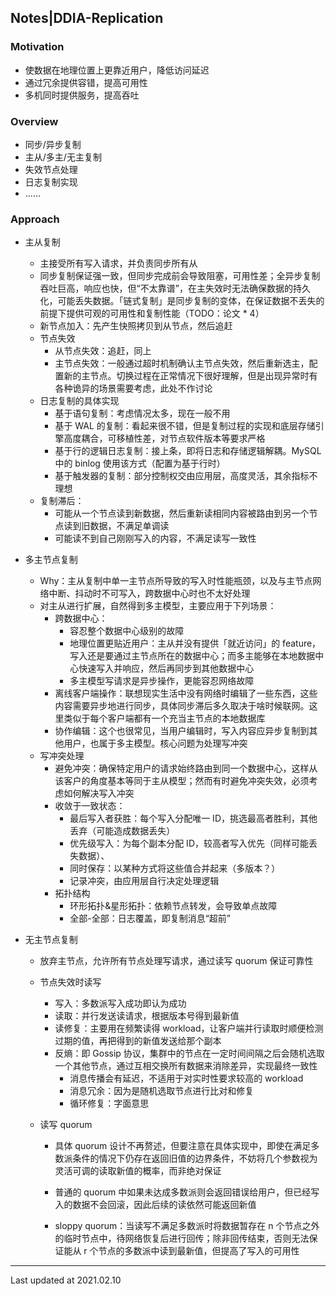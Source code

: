 ## Notes|DDIA-Replication

### Motivation

* 使数据在地理位置上更靠近用户，降低访问延迟
* 通过冗余提供容错，提高可用性
* 多机同时提供服务，提高吞吐

### Overview

* 同步/异步复制
* 主从/多主/无主复制
* 失效节点处理
* 日志复制实现
* ......

### Approach

* 主从复制

  * 主接受所有写入请求，并负责同步所有从
  * 同步复制保证强一致，但同步完成前会导致阻塞，可用性差；全异步复制吞吐巨高，响应也快，但“不太靠谱”，在主失效时无法确保数据的持久化，可能丢失数据。「链式复制」是同步复制的变体，在保证数据不丢失的前提下提供可观的可用性和复制性能（TODO：论文 * 4）
  * 新节点加入：先产生快照拷贝到从节点，然后追赶
  * 节点失效
    * 从节点失效：追赶，同上
    * 主节点失效：一般通过超时机制确认主节点失效，然后重新选主，配置新的主节点。切换过程在正常情况下很好理解，但是出现异常时有各种诡异的场景需要考虑，此处不作讨论
  * 日志复制的具体实现
    * 基于语句复制：考虑情况太多，现在一般不用
    * 基于 WAL 的复制：看起来很不错，但是复制过程的实现和底层存储引擎高度耦合，可移植性差，对节点软件版本等要求严格
    * 基于行的逻辑日志复制：接上条，即将日志和存储逻辑解耦。MySQL 中的 binlog 使用该方式（配置为基于行时）
    * 基于触发器的复制：部分控制权交由应用层，高度灵活，其余指标不理想
  * 复制滞后：
    * 可能从一个节点读到新数据，然后重新读相同内容被路由到另一个节点读到旧数据，不满足单调读
    * 可能读不到自己刚刚写入的内容，不满足读写一致性

* 多主节点复制

  * Why：主从复制中单一主节点所导致的写入时性能瓶颈，以及与主节点网络中断、抖动时不可写入，跨数据中心时也不太好处理
  * 对主从进行扩展，自然得到多主模型，主要应用于下列场景：
    * 跨数据中心：
      * 容忍整个数据中心级别的故障
      * 地理位置更贴近用户：主从并没有提供「就近访问」的 feature，写入还是要通过主节点所在的数据中心；而多主能够在本地数据中心快速写入并响应，然后再同步到其他数据中心
      * 多主模型写请求是异步操作，更能容忍网络故障
    * 离线客户端操作：联想现实生活中没有网络时编辑了一些东西，这些内容需要异步地进行同步，具体同步滞后多久取决于啥时候联网。这里类似于每个客户端都有一个充当主节点的本地数据库
    * 协作编辑：这个也很常见，当用户编辑时，写入内容应异步复制到其他用户，也属于多主模型。核心问题为处理写冲突
  * 写冲突处理
    * 避免冲突：确保特定用户的请求始终路由到同一个数据中心，这样从该客户的角度基本等同于主从模型；然而有时避免冲突失效，必须考虑如何解决写入冲突
    * 收敛于一致状态：
      * 最后写入者获胜：每个写入分配唯一 ID，挑选最高者胜利，其他丢弃（可能造成数据丢失）
      * 优先级写入：为每个副本分配 ID，较高者写入优先（同样可能丢失数据）、
      * 同时保存：以某种方式将这些值合并起来（多版本？）
      * 记录冲突，由应用层自行决定处理逻辑
    * 拓扑结构
      * 环形拓扑&星形拓扑：依赖节点转发，会导致单点故障
      * 全部-全部：日志覆盖，即复制消息“超前”

* 无主节点复制

  * 放弃主节点，允许所有节点处理写请求，通过读写 quorum 保证可靠性

  * 节点失效时读写

    * 写入：多数派写入成功即认为成功
    * 读取：并行发送读请求，根据版本号得到最新值
    * 读修复：主要用在频繁读得 workload，让客户端并行读取时顺便检测过期的值，再把得到的新值发送给那个副本
    * 反熵：即 Gossip 协议，集群中的节点在一定时间间隔之后会随机选取一个其他节点，通过互相交换所有数据来消除差异，实现最终一致性
      * 消息传播会有延迟，不适用于对实时性要求较高的 workload
      * 消息冗余：因为是随机选取节点进行比对和修复
      * 循环修复：字面意思

  * 读写 quorum

    * 具体 quorum 设计不再赘述，但要注意在具体实现中，即使在满足多数派条件的情况下仍存在返回旧值的边界条件，不妨将几个参数视为灵活可调的读取新值的概率，而非绝对保证

    * 普通的 quorum 中如果未达成多数派则会返回错误给用户，但已经写入的数据不会回滚，因此后续的读依然可能返回新值

    * sloppy quorum：当读写不满足多数派时将数据暂存在 n 个节点之外的临时节点中，待网络恢复后进行回传；除非回传结束，否则无法保证能从 r 个节点的多数派中读到最新值，但提高了写入的可用性

      

---

Last updated at 2021.02.10



